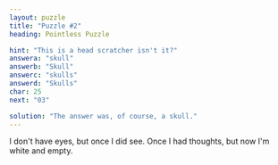 ```yaml
---
layout: puzzle
title: "Puzzle #2"
heading: Pointless Puzzle

hint: "This is a head scratcher isn't it?"
answera: "skull"
answerb: "Skull"
answerc: "skulls"
answerd: "Skulls"
char: 25
next: "03"

solution: "The answer was, of course, a skull."
---
```

I don't have eyes, but once I did see.
Once I had thoughts, but now I'm white and empty.
